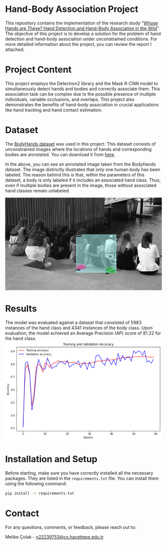 # Hand-Body Association Project
This repository contains the implementation of the research study "[Whose Hands are These? Hand Detection and Hand-Body Association in the Wild](https://www3.cs.stonybrook.edu/~sunarasimhas/webpage/BodyHands.pdf)". The objective of this project is to develop a solution for the problem of hand detection and hand-body association under unconstrained conditions. For more detailed information about the project, you can review the report I attached.

# Project Content
This project employs the Detectron2 library and the Mask R-CNN model to simultaneously detect hands and bodies and correctly associate them. This association task can be complex due to the possible presence of multiple individuals, variable occlusions, and overlaps. This project also demonstrates the benefits of hand-body association in crucial applications like hand tracking and hand contact estimation.

# Dataset
The [BodyHands dataset](http://vision.cs.stonybrook.edu/~supreeth/BodyHands/BodyHands.zip) was used in this project. This dataset consists of unconstrained images where the locations of hands and corresponding bodies are annotated. You can download it from [here](http://vision.cs.stonybrook.edu/~supreeth/BodyHands/BodyHands.zip).

In the above, you can see an annotated image taken from the BodyHands dataset. The image distinctly illustrates that only one human body has been labeled. The reason behind this is that, within the parameters of this dataset, a body is only labeled if it includes an associated hand class. Thus, even if multiple bodies are present in the image, those without associated hand classes remain unlabeled.

![Example Image](example.png)

# Results
The model was evaluated against a dataset that consisted of 5983 instances of the hand class and 4341 instances of the body class. Upon evaluation, the model achieved an Average Precision (AP) score of 81.22 for the hand class.
![Training](accuracy.png)

# Installation and Setup
Before starting, make sure you have correctly installed all the necessary packages. They are listed in the `requirements.txt` file. You can install them using the following command:

```bash
pip install -r requirements.txt
```
# Contact
For any questions, comments, or feedback, please reach out to:

Melike Çolak - n22239753@cs.hacettepe.edu.tr
